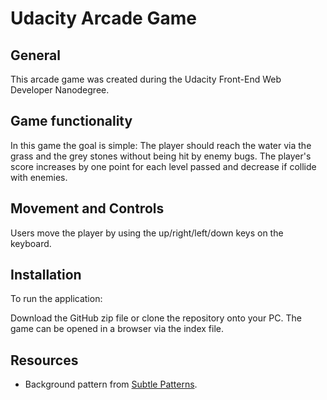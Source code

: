 # Udacity Arcade Game
## General
This arcade game was created during the Udacity Front-End Web Developer Nanodegree. 

## Game functionality
In this game the goal is simple: The player should reach the water via the grass and the grey stones without being hit by enemy bugs. The player's score increases by one point for each level passed and decrease if collide with enemies. 

## Movement and Controls
Users move the player by using the up/right/left/down keys on the keyboard. 

## Installation
To run the application:

Download the GitHub zip file or clone the repository onto your PC.
The game can be opened in a browser via the index file. 

## Resources
- Background pattern from [Subtle Patterns](https://www.toptal.com/designers/subtlepatterns/).
